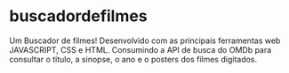# buscadordefilmes
Um Buscador de filmes! Desenvolvido com as principais ferramentas web JAVASCRIPT, CSS e HTML. Consumindo a API de busca do OMDb para consultar o titulo, a sinopse, o ano e o posters dos filmes digitados. 

